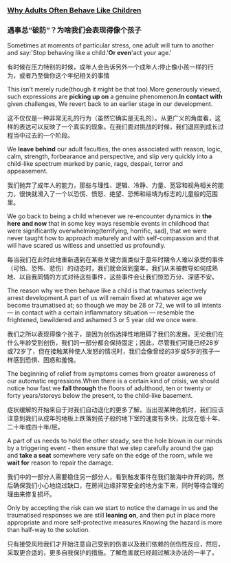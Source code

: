 ### [Why Adults Often Behave Like Children](https://web.shanbay.com/reading/web-news/articles/bsvrrp)
### 遇事总“破防”？为啥我们会表现得像个孩子

Sometimes at moments of particular stress, one adult will turn to another and say:'Stop behaving like a child.'**Or even**'act your age.'

有时候在压力特别的时候，成年人会告诉另外一个成年人:停止像小孩一样的行为，或者乃至做你这个年纪相关的事情

This isn't merely rude(though it might be that too).More generously viewed, such expressions are **picking up on** a genuine phenomenon.**In contact with** given challenges, We revert back to an earlier stage in our development.

这不仅仅是一种非常无礼的行为（虽然它确实是无礼的）。从更广义的角度看，这样的表达可以反映了一个真实的现象。在我们面对挑战的时候，我们退回到成长过程当中过去的一个阶段。

We **leave behind** our adult faculties, the ones associated with reason, logic, calm, strength, forbearance and perspective, and slip very quickly into a child-like spectrum marked by panic, rage, despair, terror and appeasement.

我们抛弃了成年人的能力，那些与理性、逻辑、冷静、力量、宽容和视角相关的能力，很快就滑入了一个以恐慌、愤怒、绝望、恐怖和绥靖为标志的儿童般的范围里。

We go back to being a child whenever we re-encounter dynamics in **the here and now** that in some key ways resemble events in childhood that were significantly overwhelming(terrifying, horrific, sad), that we were never taught how to approach maturely and with self-compassion and that will have scared us witless and unsettled us profoundly.

每当我们在此时此地重新遇到在某些关键方面类似于童年时期令人难以承受的事件（可怕、恐怖、悲伤）的动态时，我们就会回到童年，我们从未被教导如何成熟地、以自我同情的方式对待这些事件，这些事件会让我们惊恐万分、深感不安。

The reason why we then behave like a child is that traumas selectively arrest development.A part of us will remain fixed at whatever age we become traumatised at; so though we may be 28 or 72, we will to all intents — in contact with a certain inflammatory situation — resemble the frightened, bewildered and ashamed 3 or 5 year old we once were.

我们之所以表现得像个孩子，是因为创伤选择性地阻碍了我们的发展。无论我们在什么年龄受到创伤，我们的一部分都会保持固定；因此，尽管我们可能已经28岁或72岁了，但在接触某种使人发怒的情况时，我们会像曾经的3岁或5岁的孩子一样感到恐惧、困惑和羞愧。

The beginning of relief from symptoms comes from greater awareness of our automatic regressions.When there is a certain kind of crisis, we should notice how fast we **fall through** the floors of adulthood, ten or twenty or forty years/storeys below the present, to the child-like basement.

症状缓解的开始来自于对我们自动退化的更多了解。当出现某种危机时，我们应该注意到我们从成年的地板上跌落到孩子般的地下室的速度有多快，比现在低十年、二十年或四十年/层。

A part of us needs to hold the other steady, see the hole blown in our minds by a triggering event - then ensure that we step carefully around the gap and **take a seat** somewhere very safe on the edge of the room, while we **wait for** reason to repair the damage.

我们中的一部分人需要稳住另一部分人，看到触发事件在我们脑海中炸开的洞，然后确保我们小心地绕过缺口，在房间边缘非常安全的地方坐下来，同时等待合理的理由来修复损坏。

Only by accepting the risk can we start to notice the damage in us and the traumatised responses we are still **leaning on**, and then put in place more appropriate and more self-protective measures.Knowing the hazard is more than half-way to the solution.

只有接受风险我们才开始注意自己受到的伤害以及我们依赖的创伤性反应，然后，采取更合适的，更多自我保护的措施。了解危害就已经超过解决办法的一半了。